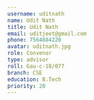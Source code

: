 ```yaml
---
username: uditnath
name: Udit Nath
title: Udit Nath
email: uditjeet@gmail.com
phone: 7564884220
avatar: uditnath.jpg
role: Convenor
type: advisor
roll: Gau-c-18/077
branch: CSE
education: B.Tech
priority: 20
---
```

